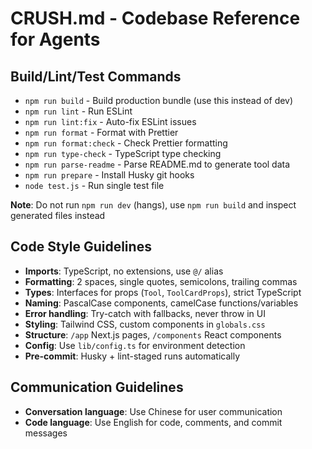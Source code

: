 # CRUSH.md - Codebase Reference for Agents

## Build/Lint/Test Commands

- `npm run build` - Build production bundle (use this instead of dev)
- `npm run lint` - Run ESLint
- `npm run lint:fix` - Auto-fix ESLint issues
- `npm run format` - Format with Prettier
- `npm run format:check` - Check Prettier formatting
- `npm run type-check` - TypeScript type checking
- `npm run parse-readme` - Parse README.md to generate tool data
- `npm run prepare` - Install Husky git hooks
- `node test.js` - Run single test file

**Note**: Do not run `npm run dev` (hangs), use `npm run build` and inspect generated files instead

## Code Style Guidelines

- **Imports**: TypeScript, no extensions, use `@/` alias
- **Formatting**: 2 spaces, single quotes, semicolons, trailing commas
- **Types**: Interfaces for props (`Tool`, `ToolCardProps`), strict TypeScript
- **Naming**: PascalCase components, camelCase functions/variables
- **Error handling**: Try-catch with fallbacks, never throw in UI
- **Styling**: Tailwind CSS, custom components in `globals.css`
- **Structure**: `/app` Next.js pages, `/components` React components
- **Config**: Use `lib/config.ts` for environment detection
- **Pre-commit**: Husky + lint-staged runs automatically

## Communication Guidelines

- **Conversation language**: Use Chinese for user communication
- **Code language**: Use English for code, comments, and commit messages
